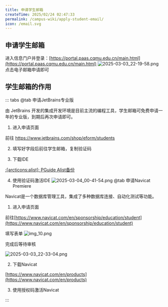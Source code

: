 ```yaml
---
title: 申请学生邮箱
createTime: 2025/02/24 02:47:33
permalink: /campus-wiki/apply-student-email/
icon: /email.svg
---
```


## 申请学生邮箱

进入信息门户并登录：[https://portal.paas.cqmu.edu.cn/main.html](https://portal.paas.cqmu.edu.cn/main.html)
![2025-03-03_22-19-58.png](/src/2025-03-03_22-19-58.png)
点击电子邮箱申请即可



## 学生邮箱的作用

::: tabs
@tab 申请JetBrains专业版

由 JetBrains 开发的集成开发环境是目前主流的编程工具，学生邮箱可免费申请一年的专业版，到期后再次申请即可。

1. 进入申请页面

前往 [https://www.jetbrains.com/shop/eform/students
](https://www.jetbrains.com/shop/eform/students)

2. 填写好字段后前往学生邮箱，复制验证码



3. 下载IDE

[:[arcticons:alist]: PGuide Alist备份](http://192.168.183.171:5244/softwares/JetBrainsIDEs)

4. 使用验证码激活IDE
![2025-03-04_00-41-54.png](/src/2025-03-04_00-41-54.png)
@tab 申请Navicat Premiere

Navicat是一个数据库管理工具，集成了多种数据库连接、自动化测试等功能。

1. 进入申请页面

前往[https://www.navicat.com/en/sponsorship/education/student](https://www.navicat.com/en/sponsorship/education/student)

填写表单
![img_10.png](/src/img_10.png)

完成后等待审核

![2025-03-03_22-33-04.png](/src/2025-03-03_22-33-04.png)

2. 下载Navicat

[https://www.navicat.com/en/products](https://www.navicat.com/en/products)

3. 使用授权码激活Navicat


:::
